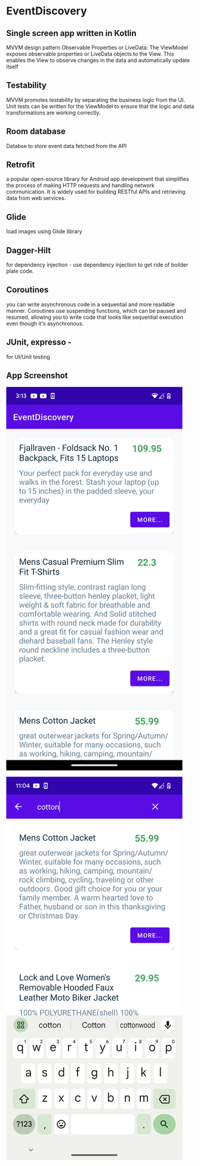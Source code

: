 # EventDiscovery

## Single screen app written in Kotlin

MVVM design pattern
Observable Properties or LiveData: The ViewModel exposes observable properties or LiveData objects to the View. This enables the View to observe changes in the data and automatically update itself

## Testability
MVVM promotes testability by separating the business logic from the UI. Unit tests can be written for the ViewModel to ensure that the logic and data transformations are working correctly.

## Room database 
Databse to store event data fetched from the API

## Retrofit 
a popular open-source library for Android app development that simplifies the process of making HTTP requests and handling network communication. It is widely used for building RESTful APIs and retrieving data from web services.

## Glide 
load images using Glide library

## Dagger-Hilt 
for dependency injection - use dependency injection to get ride of boilder plate code.

## Coroutines 
you can write asynchronous code in a sequential and more readable manner. Coroutines use suspending functions, which can be paused and resumed, allowing you to write code that looks like sequential execution even though it's asynchronous.</li>

## JUnit, expresso - 
for UI/Unit testing

## App Screenshot
![Tab1](imag1.png)

![Tab1](imag2.png)
